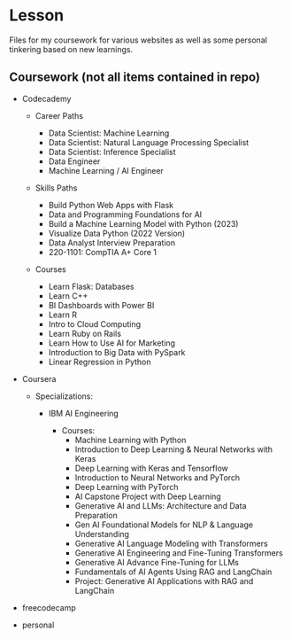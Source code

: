 # Lesson
Files for my coursework for various websites as well as some personal tinkering based on new learnings.

## Coursework (not all items contained in repo)

- Codecademy
  
  - Career Paths
    - Data Scientist: Machine Learning
    - Data Scientist: Natural Language Processing Specialist
    - Data Scientist: Inference Specialist
    - Data Engineer
    - Machine Learning / AI Engineer
   
  - Skills Paths
    - Build Python Web Apps with Flask
    - Data and Programming Foundations for AI
    - Build a Machine Learning Model with Python (2023)
    - Visualize Data Python (2022 Version)
    - Data Analyst Interview Preparation
    - 220-1101: CompTIA A+ Core 1

  - Courses
    - Learn Flask: Databases
    - Learn C++
    - BI Dashboards with Power BI
    - Learn R
    - Intro to Cloud Computing
    - Learn Ruby on Rails
    - Learn How to Use AI for Marketing
    - Introduction to Big Data with PySpark
    - Linear Regression in Python

- Coursera
  
  - Specializations:
    
    - IBM AI Engineering
      
      - Courses:
        - Machine Learning with Python
        - Introduction to Deep Learning & Neural Networks with Keras
        - Deep Learning with Keras and Tensorflow
        - Introduction to Neural Networks and PyTorch
        - Deep Learning with PyTorch
        - AI Capstone Project with Deep Learning
        - Generative AI and LLMs: Architecture and Data Preparation
        - Gen AI Foundational Models for NLP & Language Understanding
        - Generative AI Language Modeling with Transformers
        - Generative AI Engineering and Fine-Tuning Transformers
        - Generative AI Advance Fine-Tuning for LLMs
        - Fundamentals of AI Agents Using RAG and LangChain
        - Project: Generative AI Applications with RAG and LangChain

- freecodecamp

- personal
